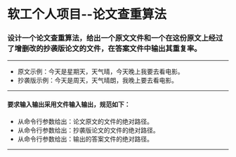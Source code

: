 # 软工个人项目--论文查重算法
### 设计一个论文查重算法，给出一个原文文件和一个在这份原文上经过了增删改的抄袭版论文的文件，在答案文件中输出其重复率。
---
+ 原文示例：今天是星期天，天气晴，今天晚上我要去看电影。
+ 抄袭版示例：今天是周天，天气晴朗，我晚上要去看电影。
---

#### 要求输入输出采用文件输入输出，规范如下：
+ 从命令行参数给出：论文原文的文件的绝对路径。
+ 从命令行参数给出：抄袭版论文的文件的绝对路径。
+ 从命令行参数给出：输出的答案文件的绝对路径。
---
